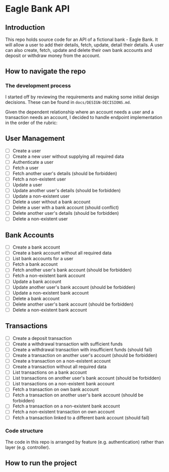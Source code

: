 # Eagle Bank API

## Introduction
This repo holds source code for an API of a fictional bank - Eagle Bank. It will allow a user to add their details, fetch, update, detail their details. A user can also create, fetch, update and delete their own bank
accounts and deposit or withdraw money from the account. 

## How to navigate the repo

### The development process
I started off by reviewing the requirements and making some initial design decisions. These can be found in `docs/DESIGN-DECISIONS.md`.

Given the dependent relationship where an account needs a user and a transaction needs an account, I decided to handle endpoint implementation in the order of the rubric:

## User Management
- [ ] Create a user
- [ ] Create a new user without supplying all required data
- [ ] Authenticate a user
- [ ] Fetch a user
- [ ] Fetch another user's details (should be forbidden)
- [ ] Fetch a non-existent user
- [ ] Update a user
- [ ] Update another user's details (should be forbidden)
- [ ] Update a non-existent user
- [ ] Delete a user without a bank account
- [ ] Delete a user with a bank account (should conflict)
- [ ] Delete another user's details (should be forbidden)
- [ ] Delete a non-existent user

## Bank Accounts
- [ ] Create a bank account
- [ ] Create a bank account without all required data
- [ ] List bank accounts for a user
- [ ] Fetch a bank account
- [ ] Fetch another user's bank account (should be forbidden)
- [ ] Fetch a non-existent bank account
- [ ] Update a bank account
- [ ] Update another user's bank account (should be forbidden)
- [ ] Update a non-existent bank account
- [ ] Delete a bank account
- [ ] Delete another user's bank account (should be forbidden)
- [ ] Delete a non-existent bank account

## Transactions
- [ ] Create a deposit transaction
- [ ] Create a withdrawal transaction with sufficient funds
- [ ] Create a withdrawal transaction with insufficient funds (should fail)
- [ ] Create a transaction on another user's account (should be forbidden)
- [ ] Create a transaction on a non-existent account
- [ ] Create a transaction without all required data
- [ ] List transactions on a bank account
- [ ] List transactions on another user's bank account (should be forbidden)
- [ ] List transactions on a non-existent bank account
- [ ] Fetch a transaction on own bank account
- [ ] Fetch a transaction on another user's bank account (should be forbidden)
- [ ] Fetch a transaction on a non-existent bank account
- [ ] Fetch a non-existent transaction on own account
- [ ] Fetch a transaction linked to a different bank account (should fail)

### Code structure

The code in this repo is arranged by feature (e.g. authentication) rather than layer (e.g. controller).

## How to run the project
